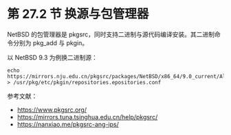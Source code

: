# 第 27.2 节 换源与包管理器


NetBSD 的包管理器是 pkgsrc，同时支持二进制与源代码编译安装。其二进制命令分别为 pkg_add 与 pkgin。

以 NetBSD 9.3 为例换二进制源：

```shell-session
echo https://mirrors.nju.edu.cn/pkgsrc/packages/NetBSD/x86_64/9.0_current/All/  > /usr/pkg/etc/pkgin/repositories.epositories.conf
```



参考文献：

 - <https://www.pkgsrc.org/>
 - <https://mirrors.tuna.tsinghua.edu.cn/help/pkgsrc/>
 - <https://nanxiao.me/pkgsrc-ang-ips/>

